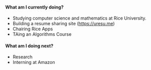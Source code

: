 #### What am I currently doing?
- Studying computer science and mathematics at Rice University.
- Building a resume sharing site (https://uresu.me)
- Chairing Rice Apps
- TAing an Algorithms Course

#### What am I doing next?
- Research
- Interning at Amazon
